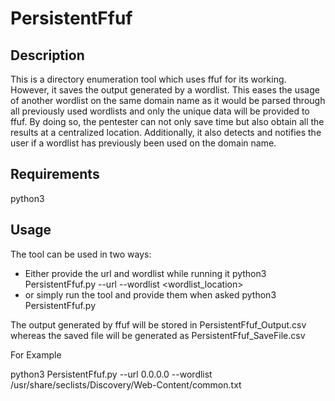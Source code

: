 # PersistentFfuf
## Description
This is a directory enumeration tool which uses ffuf for its working. However, it saves the output generated by a wordlist. This eases the usage of another wordlist on the same domain name as it would be parsed through all previously used wordlists and only the unique data will be provided to ffuf. By doing so, the pentester can not only save time but also obtain all the results at a centralized location. Additionally, it also detects and notifies the user if a wordlist has previously been used on the domain name.

## Requirements
python3

## Usage
The tool can be used in two ways:
- Either provide the url and wordlist while running it
python3 PersistentFfuf.py --url <URL> --wordlist <wordlist_location>
- or simply run the tool and provide them when asked
python3 PersistentFfuf.py

The output generated by ffuf will be stored in PersistentFfuf_Output.csv whereas the saved file will be generated as PersistentFfuf_SaveFile.csv

For Example

  python3 PersistentFfuf.py --url 0.0.0.0 --wordlist /usr/share/seclists/Discovery/Web-Content/common.txt
